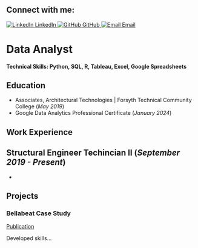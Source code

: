 ## Connect with me:


<div class="logos-container">
  <a href="https://www.linkedin.com/in/nicholas-voris/" class="logo-link" target="_blank">
    <img src="https://img.icons8.com/color/48/000000/linkedin.png" alt="LinkedIn"/>
    <span class="logo-text">LinkedIn</span>
  </a>

  <a href="https://github.com/NicholasVoris/" class="logo-link" target="_blank">
    <img src="https://img.icons8.com/ios/50/000000/github.png" alt="GitHub"/>
    <span class="logo-text">GitHub</span>
  </a>

  <a href="mailto:nicholasgvoris@gmail.com" class="logo-link" target="_blank">
    <img src="https://img.icons8.com/color/48/000000/gmail.png" alt="Email"/>
    <span class="logo-text">Email</span>
  </a>
</div>

# **Data Analyst**

#### Technical Skills: Python, SQL, R, Tableau, Excel, Google Spreadsheets

## Education
- Associates, Architectural Technologies | Forsyth Technical Community College (_May 2019_)								       		
- Google Data Analytics Professional Certificate (_January 2024_)	 			        		

## Work Experience
**Structural Engineer Techincian II (_September 2019 - Present_)**
- 
- 

## Projects
### Bellabeat Case Study
[Publication](https://www.kaggle.com/code/nickvoris/bellabeat-case-study/notebook)

Developed skills...
